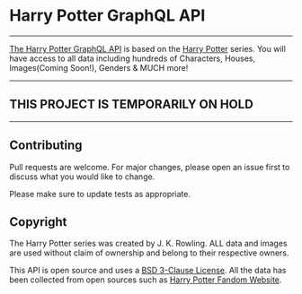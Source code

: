 # Harry Potter GraphQL API

<hr />

[The Harry Potter GraphQL API](http://harrypotterapi.com) is based on the [Harry Potter](https://www.wizardingworld.com/) series. You will have access to all data including hundreds of Characters, Houses, Images(Coming Soon!), Genders & MUCH more!

<hr />

## THIS PROJECT IS TEMPORARILY ON HOLD

<hr />

## Contributing

Pull requests are welcome. For major changes, please open an issue first to discuss what you would like to change.

Please make sure to update tests as appropriate.

## Copyright

The Harry Potter series was created by J. K. Rowling. ALL data and images are used without claim of ownership and belong to their respective owners.

This API is open source and uses a [BSD 3-Clause License](https://opensource.org/licenses/BSD-3-Clause). All the data has been collected from open sources such as [Harry Potter Fandom Website](https://harrypotter.fandom.com/wiki).
